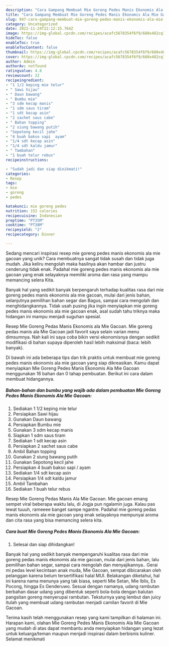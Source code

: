 ```yaml
---
description: "Cara Gampang Membuat Mie Goreng Pedes Manis Ekonomis Ala Mie Gacoan yang Bisa Manjain Lidah"
title: "Cara Gampang Membuat Mie Goreng Pedes Manis Ekonomis Ala Mie Gacoan yang Bisa Manjain Lidah"
slug: 947-cara-gampang-membuat-mie-goreng-pedes-manis-ekonomis-ala-mie-gacoan-yang-bisa-manjain-lidah
category: Uncategorized
date: 2022-11-24T22:12:15.764Z
image: https://img-global.cpcdn.com/recipes/acafc5678354f6f9/680x482cq70/mie-goreng-pedes-manis-ekonomis-ala-mie-gacoan-foto-resep-utama.jpg
hideToc: false
enableToc: true
enableTocContent: false
thumbnail: https://img-global.cpcdn.com/recipes/acafc5678354f6f9/680x482cq70/mie-goreng-pedes-manis-ekonomis-ala-mie-gacoan-foto-resep-utama.jpg
cover: https://img-global.cpcdn.com/recipes/acafc5678354f6f9/680x482cq70/mie-goreng-pedes-manis-ekonomis-ala-mie-gacoan-foto-resep-utama.jpg
author: Admin
authorAv: notfound
ratingvalue: 4.8
reviewcount: 22
recipeingredient:
- "1 1/2 keping mie telur"
- " Sawi hijau"
- " Daun bawang"
- " Bumbu mie"
- "3 sdm kecap manis"
- "1 sdm saus tiram"
- "1 sdt kecap asin"
- "2 sachet saus cabe"
- " Bahan topping"
- "2 siung bawang putih"
- "Sepotong kecil jahe"
- "4 buah bakso sapi  ayam"
- "1/4 sdt kecap asin"
- "1/4 sdt kaldu jamur"
- " Tambahan"
- "1 buah telur rebus"
recipeinstructions:

- "Sudah jadi dan siap dinikmati!"
categories:
- Resep
tags:
- mie
- goreng
- pedes

katakunci: mie goreng pedes 
nutrition: 152 calories
recipecuisine: Indonesian
preptime: "PT35M"
cooktime: "PT38M"
recipeyield: "2"
recipecategory: Dinner

---
```





Sedang mencari inspirasi resep mie goreng pedes manis ekonomis ala mie gacoan yang unik? Cara membuatnya sangat tidak susah dan tidak juga mudah. Jika keliru mengolah maka hasilnya akan hambar dan justru cenderung tidak enak. Padahal mie goreng pedes manis ekonomis ala mie gacoan yang enak selayaknya memiliki aroma dan rasa yang mampu memancing selera Kita.





Banyak hal yang sedikit banyak berpengaruh terhadap kualitas rasa dari mie goreng pedes manis ekonomis ala mie gacoan, mulai dari jenis bahan, selanjutnya pemilihan bahan segar dan Bagus, sampai cara mengolah dan menghidangkannya. Tidak usah pusing jika ingin menyiapkan mie goreng pedes manis ekonomis ala mie gacoan enak,      asal sudah tahu triknya maka hidangan ini mampu menjadi suguhan spesial.














Resep Mie Goreng Pedas Manis Ekonomis ala Mie Gacoan. Mie goreng pedas manis ala Mie Gacoan jadi favorit saya selain varian menu dimsumnya. Nah kali ini saya coba bikin versi ekonomisnya dengan sedikit modifikasi di bahan supaya diperoleh hasil lebih maksimal (baca: lebih banyak).






Di bawah ini ada beberapa tips dan trik praktis untuk membuat mie goreng pedes manis ekonomis ala mie gacoan yang siap dikreasikan. Kamu dapat menyiapkan Mie Goreng Pedes Manis Ekonomis Ala Mie Gacoan menggunakan 16 bahan dan 0 tahap pembuatan. Berikut ini cara dalam membuat hidangannya.

<!--inarticleads1-->

##### Bahan-bahan dan bumbu yang wajib ada dalam pembuatan Mie Goreng Pedes Manis Ekonomis Ala Mie Gacoan:

1. Sediakan 1 1/2 keping mie telur
1. Persiapkan  Sawi hijau
1. Gunakan  Daun bawang
1. Persiapkan  Bumbu mie
1. Gunakan 3 sdm kecap manis
1. Siapkan 1 sdm saus tiram
1. Sediakan 1 sdt kecap asin
1. Persiapkan 2 sachet saus cabe
1. Ambil  Bahan topping
1. Gunakan 2 siung bawang putih
1. Gunakan Sepotong kecil jahe
1. Persiapkan 4 buah bakso sapi / ayam
1. Sediakan 1/4 sdt kecap asin
1. Persiapkan 1/4 sdt kaldu jamur
1. Ambil  Tambahan
1. Sediakan 1 buah telur rebus


Resep Mie Goreng Pedas Manis Ala Mie Gacoan. Mie gacoan emang sempet viral beberapa waktu lalu, di Jogja pun ngalamin juga. Kalau pas lewat tuuuh, rameeee banget sampe ngantre. Padahal mie goreng pedas manis ekonomis ala mie gacoan yang enak selayaknya mempunyai aroma dan cita rasa yang bisa memancing selera kita. 

<!--inarticleads2-->

##### Cara buat Mie Goreng Pedes Manis Ekonomis Ala Mie Gacoan:


1. Selesai dan siap dihidangkan!

Banyak hal yang sedikit banyak mempengaruhi kualitas rasa dari mie goreng pedas manis ekonomis ala mie gacoan, mulai dari jenis bahan, lalu pemilihan bahan segar, sampai cara mengolah dan menyajikannya.. Gerai mi pedas level kecintaan anak muda, Mie Gacoan, sempat dibicarakan oleh pelanggan karena belum tersertifikasi halal MUI. Belakangan diketahui, hal ini karena nama menunya yang tak biasa, seperti Mie Setan, Mie Iblis, Es Pocong, hingga Es Genderuwo. Sesuai dengan namanya, udang rambutan berbahan dasar udang yang dibentuk seperti bola-bola dengan balutan pangsitan goreng menyerupai rambutan. Teksturnya yang lembut dan juicy itulah yang membuat udang rambutan menjadi camilan favorit di Mie Gacoan. 

Terima kasih telah menggunakan resep yang kami tampilkan di halaman ini. Harapan kami, olahan Mie Goreng Pedes Manis Ekonomis Ala Mie Gacoan yang mudah di atas dapat membantu anda menyiapkan hidangan yang lezat untuk keluarga/teman maupun menjadi inspirasi dalam berbisnis kuliner. Selamat menikmati
